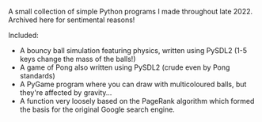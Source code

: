 A small collection of simple Python programs I made throughout late 2022. Archived here for sentimental reasons!

Included:
- A bouncy ball simulation featuring physics, written using PySDL2 (1-5 keys change the mass of the balls!)
- A game of Pong also written using PySDL2 (crude even by Pong standards)
- A PyGame program where you can draw with multicoloured balls, but they're affected by gravity...
- A function very loosely based on the PageRank algorithm which formed the basis for the original Google search engine.

